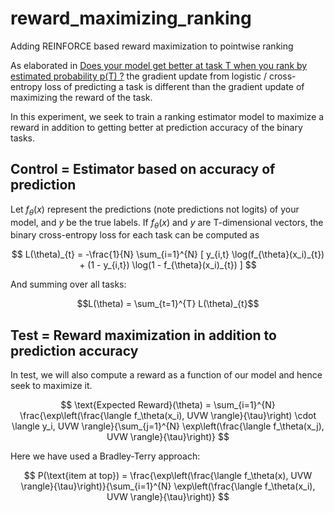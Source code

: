 # reward_maximizing_ranking
Adding REINFORCE based reward maximization to pointwise ranking

As elaborated in [Does your model get better at task T when you rank by estimated probability p(T) ?](https://recsysml.substack.com/p/does-your-model-get-better-at-task) the gradient update from logistic / cross-entropy loss of predicting a task is different than the gradient update of maximizing the reward of the task.

In this experiment, we seek to train a ranking estimator model to maximize a reward in addition to getting better at prediction accuracy of the binary tasks.

## Control = Estimator based on accuracy of prediction
Let $f_{\theta}(x)$ represent the predictions (note predictions not logits) of your model, and $y$ be the true labels. If $f_{\theta}(x)$ and $y$ are T-dimensional vectors, the binary cross-entropy loss for each task can be computed as

$$
L(\theta)_{t} = -\frac{1}{N} \sum_{i=1}^{N} [ y_{i,t} \log(f_{\theta}(x_i)_{t}) + (1 - y_{i,t}) \log(1 - f_{\theta}(x_i)_{t}) ]
$$

And summing over all tasks:

$$L(\theta) = \sum_{t=1}^{T} L(\theta)_{t}$$

## Test = Reward maximization in addition to prediction accuracy
In test, we will also compute a reward as a function of our model and hence seek to maximize it.

$$
\text{Expected Reward}(\theta) = \sum_{i=1}^{N} \frac{\exp\left(\frac{\langle f_\theta(x_i), UVW \rangle}{\tau}\right) \cdot \langle y_i, UVW \rangle}{\sum_{j=1}^{N} \exp\left(\frac{\langle f_\theta(x_j), UVW \rangle}{\tau}\right)}
$$

Here we have used a Bradley-Terry approach:

$$
P(\text{item at top}) = \frac{\exp\left(\frac{\langle f_\theta(x), UVW \rangle}{\tau}\right)}{\sum_{i=1}^{N} \exp\left(\frac{\langle f_\theta(x_i), UVW \rangle}{\tau}\right)}
$$

